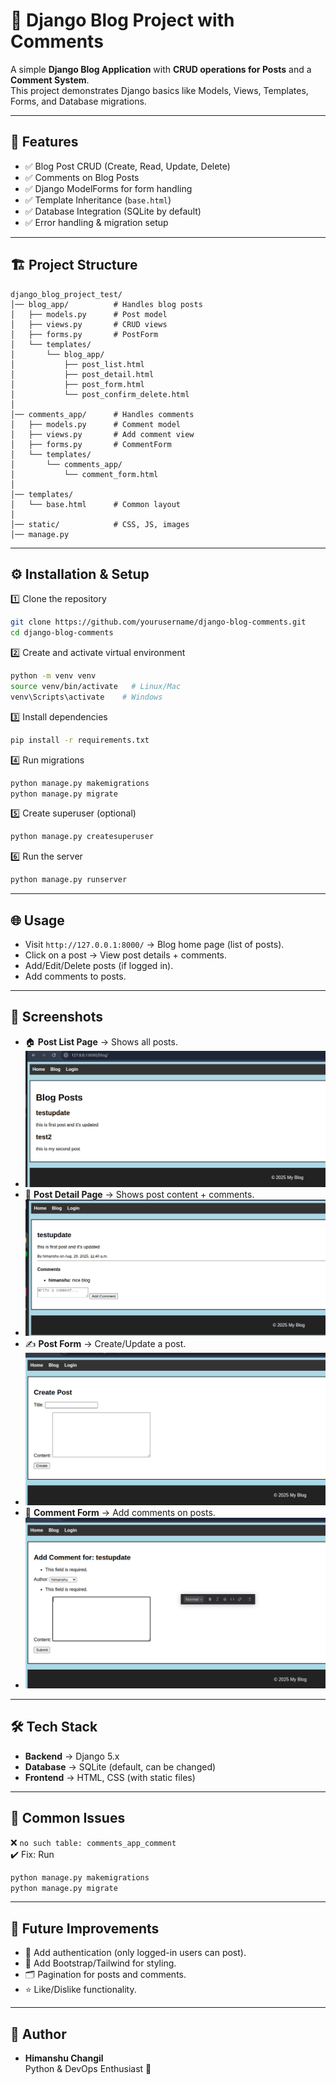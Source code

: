 # 📝 Django Blog Project with Comments

A simple **Django Blog Application** with **CRUD operations for Posts** and a **Comment System**.  
This project demonstrates Django basics like Models, Views, Templates, Forms, and Database migrations.

---

## 🚀 Features
- ✅ Blog Post CRUD (Create, Read, Update, Delete)
- ✅ Comments on Blog Posts
- ✅ Django ModelForms for form handling
- ✅ Template Inheritance (`base.html`)
- ✅ Database Integration (SQLite by default)
- ✅ Error handling & migration setup

---

## 🏗️ Project Structure
```
django_blog_project_test/
│── blog_app/          # Handles blog posts
│   ├── models.py      # Post model
│   ├── views.py       # CRUD views
│   ├── forms.py       # PostForm
│   └── templates/
│       └── blog_app/
│           ├── post_list.html
│           ├── post_detail.html
│           ├── post_form.html
│           └── post_confirm_delete.html
│
│── comments_app/      # Handles comments
│   ├── models.py      # Comment model
│   ├── views.py       # Add comment view
│   ├── forms.py       # CommentForm
│   └── templates/
│       └── comments_app/
│           └── comment_form.html
│
│── templates/
│   └── base.html      # Common layout
│
│── static/            # CSS, JS, images
│── manage.py
```

---

## ⚙️ Installation & Setup

1️⃣ Clone the repository
```bash
git clone https://github.com/yourusername/django-blog-comments.git
cd django-blog-comments
```

2️⃣ Create and activate virtual environment
```bash
python -m venv venv
source venv/bin/activate   # Linux/Mac
venv\Scripts\activate    # Windows
```

3️⃣ Install dependencies
```bash
pip install -r requirements.txt
```

4️⃣ Run migrations
```bash
python manage.py makemigrations
python manage.py migrate
```

5️⃣ Create superuser (optional)
```bash
python manage.py createsuperuser
```

6️⃣ Run the server
```bash
python manage.py runserver
```

---

## 🌐 Usage

- Visit `http://127.0.0.1:8000/` → Blog home page (list of posts).
- Click on a post → View post details + comments.
- Add/Edit/Delete posts (if logged in).
- Add comments to posts.

---

## 📸 Screenshots
- 🏠 **Post List Page** → Shows all posts.
- ![img.png](img.png)
- 📖 **Post Detail Page** → Shows post content + comments.
- ![img_1.png](img_1.png)
- ✍️ **Post Form** → Create/Update a post.
- ![img_2.png](img_2.png)
- 💬 **Comment Form** → Add comments on posts.
- ![img_3.png](img_3.png)

---

## 🛠️ Tech Stack
- **Backend** → Django 5.x
- **Database** → SQLite (default, can be changed)
- **Frontend** → HTML, CSS (with static files)

---

## 🐛 Common Issues

❌ `no such table: comments_app_comment`  
✔️ Fix: Run
```bash
python manage.py makemigrations
python manage.py migrate
```

---

## 📌 Future Improvements
- 🔐 Add authentication (only logged-in users can post).
- 🎨 Add Bootstrap/Tailwind for styling.
- 🗂️ Pagination for posts and comments.
- ⭐ Like/Dislike functionality.

---

## 👤 Author
- **Himanshu Changil**  
  Python & DevOps Enthusiast 🚀